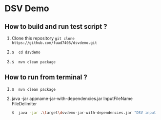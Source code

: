 # DSV Demo

## How to build and run test script ?

1. Clone this repository `git clone https://github.com/fuad7405/dsvdemo.git`
2. ```bash 
   $  cd dsvdemo
   ``` 
3. ```bash 
   $  mvn clean package
   ``` 

## How to run from terminal ?

1. ```bash 
   $  mvn clean package
   ``` 
2. java -jar appname-jar-with-dependencies.jar InputFileName FileDelimiter

    ```bash 
   $  java -jar .\target\dsvdemo-jar-with-dependencies.jar "DSV input 1.txt" ","     
    ``` 
